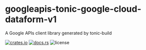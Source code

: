 # googleapis-tonic-google-cloud-dataform-v1

A Google APIs client library generated by tonic-build

[![crates.io](https://img.shields.io/crates/v/googleapis-tonic-google-cloud-dataform-v1)](https://crates.io/crates/googleapis-tonic-google-cloud-dataform-v1)
[![docs.rs](https://img.shields.io/docsrs/googleapis-tonic-google-cloud-dataform-v1)](https://docs.rs/googleapis-tonic-google-cloud-dataform-v1)
![license](https://img.shields.io/crates/l/googleapis-tonic-google-cloud-dataform-v1)
